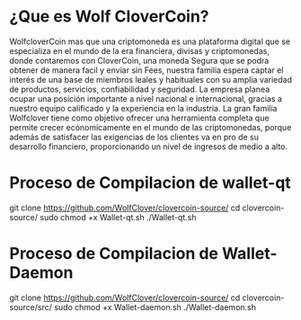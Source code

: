 ¿Que es Wolf CloverCoin?
===========================
WolfcloverCoin mas que una criptomoneda es una plataforma digital que se especializa en el mundo de la era financiera, divisas  y criptomonedas, donde contaremos con CloverCoin, una moneda Segura que se podra obtener de manera facil y enviar sin Fees, nuestra familia espera captar el interés  de una base de miembros leales y habituales  con su amplia variedad de productos, servicios, confiabilidad y seguridad. La empresa planea  ocupar  una posición importante a nivel nacional e internacional, gracias a nuestro equipo calificado y la experiencia en la industria. La gran familia Wolfclover tiene como objetivo ofrecer una herramienta completa que permite crecer ecónomicamente en el mundo de las criptomonedas, porque además de  satisfacer las exigencias de los clientes va en pro de su desarrollo financiero, proporcionando un nivel de ingresos de medio a alto.

Proceso de Compilacion de wallet-qt
===========================
git clone https://github.com/WolfClover/clovercoin-source/
cd clovercoin-source/
sudo chmod +x Wallet-qt.sh
./Wallet-qt.sh

Proceso de Compilacion de Wallet-Daemon
===========================
git clone https://github.com/WolfClover/clovercoin-source/
cd clovercoin-source/src/
sudo chmod +x Wallet-daemon.sh
./Wallet-daemon.sh

